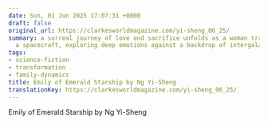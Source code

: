 ```yaml
---
date: Sun, 01 Jun 2025 17:07:31 +0000
draft: false
original_url: https://clarkesworldmagazine.com/yi-sheng_06_25/
summary: a surreal journey of love and sacrifice unfolds as a woman transforms into
  a spacecraft, exploring deep emotions against a backdrop of intergalactic conflict.
tags:
- science-fiction
- transformation
- family-dynamics
title: Emily of Emerald Starship by Ng Yi-Sheng
translationKey: https://clarkesworldmagazine.com/yi-sheng_06_25/
---
```


Emily of Emerald Starship by Ng Yi-Sheng